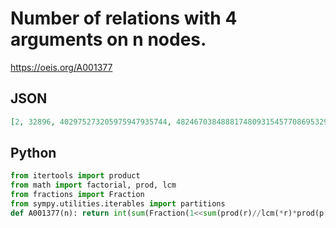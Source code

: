 # Number of relations with 4 arguments on n nodes\.
https://oeis.org/A001377
## JSON
```JSON
[2, 32896, 402975273205975947935744, 4824670384888174809315457708695329515706856139873561594988392833332671414272]
```
## Python
```Python
from itertools import product
from math import factorial, prod, lcm
from fractions import Fraction
from sympy.utilities.iterables import partitions
def A001377(n): return int(sum(Fraction(1<<sum(prod(r)//lcm(*r)*prod(p[d] for d in r) for r in product(p.keys(),repeat=4)),prod(q**p[q]*factorial(p[q]) for q in p)) for p in partitions(n))) # _Chai Wah Wu_, Jul 02 2024
```
